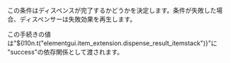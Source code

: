 この条件はディスペンスが完了するかどうかを決定します。条件が失敗した場合、ディスペンサーは失敗効果を再生します。

この手続きの値は"${l10n.t("elementgui.item_extension.dispense_result_itemstack")}"に "success"の依存関係として渡されます。